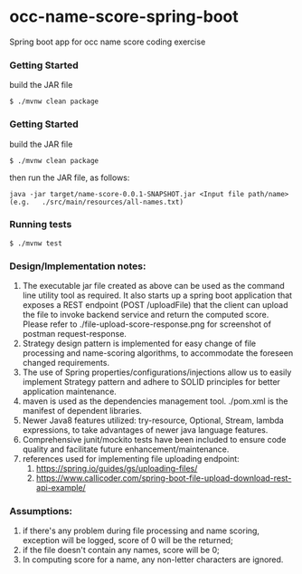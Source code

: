 # occ-name-score-spring-boot
Spring boot app for occ name score coding exercise

### Getting Started
build the JAR file
```shell
$ ./mvnw clean package
```

### Getting Started
build the JAR file
```shell
$ ./mvnw clean package
```

then run the JAR file, as follows:
```shell
java -jar target/name-score-0.0.1-SNAPSHOT.jar <Input file path/name> (e.g.   ./src/main/resources/all-names.txt)
```

### Running tests

```shell
$ ./mvnw test
```

### Design/Implementation notes:

1. The executable jar file created as above can be used as the command line utility tool as required. It also starts up a spring boot application that 
   exposes a REST endpoint (POST /uploadFile) that the client can upload the file to invoke backend service and return the computed score. Please refer 
   to ./file-upload-score-response.png for screenshot of postman request-response.
2. Strategy design pattern is implemented for easy change of file processing and name-scoring algorithms, to accommodate the foreseen changed requirements.
3. The use of Spring properties/configurations/injections allow us to easily implement Strategy pattern and adhere to SOLID principles 
   for better application maintenance.
4. maven is used as the dependencies management tool. ./pom.xml is the manifest of dependent libraries.
5. Newer Java8 features utilized: try-resource, Optional, Stream, lambda expressions, to take advantages of newer java language features.
6. Comprehensive junit/mockito tests have been included to ensure code quality and facilitate future enhancement/maintenance.
7. references used for implementing file uploading endpoint:
	1) https://spring.io/guides/gs/uploading-files/
	2) https://www.callicoder.com/spring-boot-file-upload-download-rest-api-example/

### Assumptions:
1. if there's any problem during file processing and name scoring, exception will be logged, score of 0 will be the returned;
2. if the file doesn't contain any names, score will be 0;
3. In computing score for a name, any non-letter characters are ignored.

  